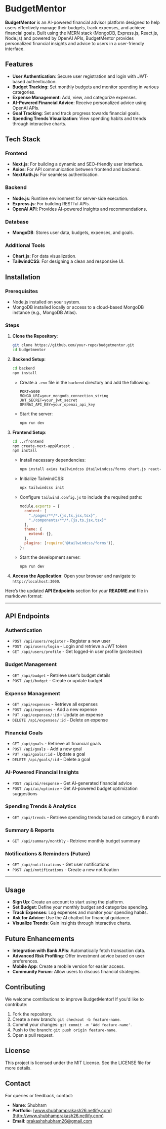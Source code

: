 # BudgetMentor

**BudgetMentor** is an AI-powered financial advisor platform designed to help users effectively manage their budgets, track expenses, and achieve financial goals. Built using the MERN stack (MongoDB, Express.js, React.js, Node.js) and powered by OpenAI APIs, BudgetMentor provides personalized financial insights and advice to users in a user-friendly interface.

## Features

- **User Authentication**: Secure user registration and login with JWT-based authentication.
- **Budget Tracking**: Set monthly budgets and monitor spending in various categories.
- **Expense Management**: Add, view, and categorize expenses.
- **AI-Powered Financial Advice**: Receive personalized advice using OpenAI APIs.
- **Goal Tracking**: Set and track progress towards financial goals.
- **Spending Trends Visualization**: View spending habits and trends through interactive charts.

## Tech Stack

### Frontend
- **Next.js**: For building a dynamic and SEO-friendly user interface.
- **Axios**: For API communication between frontend and backend.
- **NextAuth.js**: For seamless authentication.

### Backend
- **Node.js**: Runtime environment for server-side execution.
- **Express.js**: For building RESTful APIs.
- **OpenAI API**: Provides AI-powered insights and recommendations.

### Database
- **MongoDB**: Stores user data, budgets, expenses, and goals.

### Additional Tools
- **Chart.js**: For data visualization.
- **TailwindCSS**: For designing a clean and responsive UI.

## Installation

### Prerequisites
- Node.js installed on your system.
- MongoDB installed locally or access to a cloud-based MongoDB instance (e.g., MongoDB Atlas).

### Steps

1. **Clone the Repository**:
   ```bash
   git clone https://github.com/your-repo/budgetmentor.git
   cd budgetmentor
   ```

2. **Backend Setup**:
   ```bash
   cd backend
   npm install
   ```
   - Create a `.env` file in the `backend` directory and add the following:
     ```env
     PORT=5000
     MONGO_URI=your_mongodb_connection_string
     JWT_SECRET=your_jwt_secret
     OPENAI_API_KEY=your_openai_api_key
     ```
   - Start the server:
     ```bash
     npm run dev
     ```

3. **Frontend Setup**:
   ```bash
   cd ../frontend
   npx create-next-app@latest .
   npm install
   ```
   - Install necessary dependencies:
     ```bash
     npm install axios tailwindcss @tailwindcss/forms chart.js react-chartjs-2 next-auth
     ```
   - Initialize TailwindCSS:
     ```bash
     npx tailwindcss init
     ```
   - Configure `tailwind.config.js` to include the required paths:
     ```js
     module.exports = {
       content: [
         "./pages/**/*.{js,ts,jsx,tsx}",
         "./components/**/*.{js,ts,jsx,tsx}"
       ],
       theme: {
         extend: {},
       },
       plugins: [require('@tailwindcss/forms')],
     };
     ```
   - Start the development server:
     ```bash
     npm run dev
     ```

4. **Access the Application**:
   Open your browser and navigate to `http://localhost:3000`.

Here’s the updated **API Endpoints** section for your **README.md** file in markdown format:  

---

## **API Endpoints**  

### **Authentication**  
- `POST /api/users/register` - Register a new user  
- `POST /api/users/login` - Login and retrieve a JWT token  
- `GET /api/users/profile` - Get logged-in user profile (protected)  

### **Budget Management**  
- `GET /api/budget` - Retrieve user’s budget details  
- `POST /api/budget` - Create or update budget  

### **Expense Management**  
- `GET /api/expenses` - Retrieve all expenses  
- `POST /api/expenses` - Add a new expense  
- `PUT /api/expenses/:id` - Update an expense  
- `DELETE /api/expenses/:id` - Delete an expense  

### **Financial Goals**  
- `GET /api/goals` - Retrieve all financial goals  
- `POST /api/goals` - Add a new goal  
- `PUT /api/goals/:id` - Update a goal  
- `DELETE /api/goals/:id` - Delete a goal  

### **AI-Powered Financial Insights**  
- `POST /api/ai/response` - Get AI-generated financial advice  
- `POST /api/ai/optimize` - Get AI-powered budget optimization suggestions  

### **Spending Trends & Analytics**  
- `GET /api/trends` - Retrieve spending trends based on category & month  

### **Summary & Reports**  
- `GET /api/summary/monthly` - Retrieve monthly budget summary  

### **Notifications & Reminders** (Future)  
- `GET /api/notifications` - Get user notifications  
- `POST /api/notifications` - Create a new notification  

---

## Usage

- **Sign Up**: Create an account to start using the platform.
- **Set Budget**: Define your monthly budget and categorize spending.
- **Track Expenses**: Log expenses and monitor your spending habits.
- **Ask for Advice**: Use the AI chatbot for financial guidance.
- **Visualize Trends**: Gain insights through interactive charts.

## Future Enhancements

- **Integration with Bank APIs**: Automatically fetch transaction data.
- **Advanced Risk Profiling**: Offer investment advice based on user preferences.
- **Mobile App**: Create a mobile version for easier access.
- **Community Forum**: Allow users to discuss financial strategies.

## Contributing

We welcome contributions to improve BudgetMentor! If you'd like to contribute:
1. Fork the repository.
2. Create a new branch: `git checkout -b feature-name`.
3. Commit your changes: `git commit -m 'Add feature-name'`.
4. Push to the branch: `git push origin feature-name`.
5. Open a pull request.

## License

This project is licensed under the MIT License. See the LICENSE file for more details.

## Contact

For queries or feedback, contact:
- **Name**: Shubham
- **Portfolio**: [www.shubhamprakash26.netlify.com](http://www.shubhamprakash26.netlify.com)
- **Email**: prakashshubham26@gmail.com